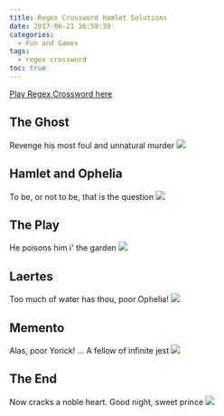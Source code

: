 ```yaml
---
title: Regex Crossword Hamlet Solutions
date: 2017-06-21 16:59:39
categories:
  - Fun and Games
tags:
  - regex crossword
toc: true
---
```


[Play Regex Crossword here](https://www.regexcrossword.com)

<!--more-->

## The Ghost
Revenge his most foul and unnatural murder
![](/images/regex/hamlet1.JPG)

## Hamlet and Ophelia
To be, or not to be, that is the question
![](/images/regex/hamlet2.JPG)

## The Play
He poisons him i' the garden
![](/images/regex/hamlet3.JPG)

## Laertes
Too much of water has thou, poor Ophelia!
![](/images/regex/hamlet4.JPG)

## Memento
Alas, poor Yorick! ... A fellow of infinite jest
![](/images/regex/hamlet5.JPG)

## The End
Now cracks a noble heart. Good night, sweet prince
![](/images/regex/hamlet6.JPG)
